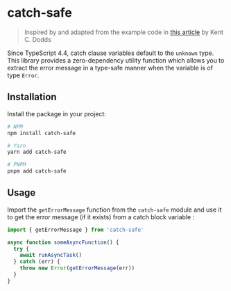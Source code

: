 # catch-safe

> Inspired by and adapted from the example code in
> [this article](https://kentcdodds.com/blog/get-a-catch-block-error-message-with-typescript) by
> Kent C. Dodds

Since TypeScript 4.4, catch clause variables default to the `unknown` type. This library provides a
zero-dependency utility function which allows you to extract the error message in a type-safe manner
when the variable is of type `Error`.

## Installation

Install the package in your project:

```sh
# NPM
npm install catch-safe

# Yarn
yarn add catch-safe

# PNPM
pnpm add catch-safe
```

## Usage

Import the `getErrorMessage` function from the `catch-safe` module and use it to get the error
message (if it exists) from a catch block variable :

```ts
import { getErrorMessage } from 'catch-safe'

async function someAsyncFunction() {
  try {
    await runAsyncTask()
  } catch (err) {
    throw new Error(getErrorMessage(err))
  }
}
```
